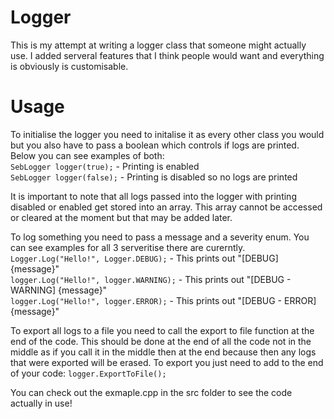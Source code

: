 # Logger  
  
This is my attempt at writing a logger class that someone might actually use. I added serveral features that I think people would want and everything is obviously
is customisable.  
  
# Usage  
  
To initialise the logger you need to initalise it as every other class you would but you also have to pass a boolean which controls if logs are printed. Below you can see examples of both:  
`SebLogger logger(true);` - Printing is enabled  
`SebLogger logger(false);` - Printing is disabled so no logs are printed  
  
It is important to note that all logs passed into the logger with printing disabled or enabled get stored into an array. This array cannot be accessed or cleared at the moment but that may be added later.  
  
To log something you need to pass a message and a severity enum. You can see examples for all 3 serveritise there are curerntly.  
`Logger.Log("Hello!", Logger.DEBUG);` - This prints out "[DEBUG] {message}"  
`logger.Log("Hello!", logger.WARNING);` - This prints out "[DEBUG - WARNING] {message}"  
`logger.Log("Hello!", logger.ERROR);` - This prints out "[DEBUG - ERROR] {message}"  

To export all logs to a file you need to call the export to file function at the end of the code. This should be done at the end of all the code not in the middle as if you call it in the middle then at the end because then any logs that were exported will be erased. To export you just need to add to the end of your code: `logger.ExportToFile();`

You can check out the exmaple.cpp in the src folder to see the code actually in use!
